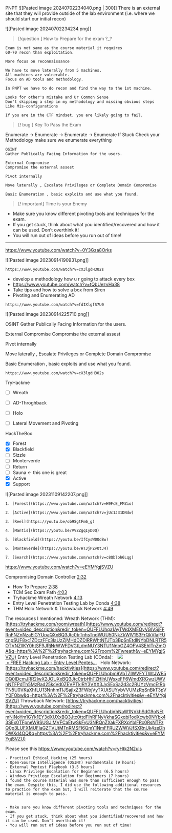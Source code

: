 
PNPT 
![[Pasted image 20240702234040.png | 300]]
There is an external site that they will provide outside of the lab
environment (i.e. where we should start our initial recon)


![[Pasted image 20240702234234.png]]

>[!question ] How to Prepare for the exam ?_?

```
Exam is not same as the course material it requires 
60-70 recon than exploitation.

More focus on reconnaissance

We have to move laterally from 5 machines.
All machines are vulnerable.
Focus on AD tools and methodology.

In PNPT we have to do recon and find the way to the 1st machine.
```

```
Looks for other's mistake and Ur Common Sense
Don't skipping a step in my methodology and missing obvious steps
Like Mis-configurations

If you are in the CTF mindset, you are likely going to fail.
```


>[! bug ] Key To Pass the Exam

Enumerate -> Enumerate -> Enumerate -> Enumerate
If Stuck Check your Methodology make sure we enumerate everything 

```
OSINT
Gather Publically Facing Information for the users.

External Compromise
Compromise the external assest

Pivot internally

Move laterally , Escalate Privileges or Complete Domain Compromise

Basic Enumeration , basic exploits and use what you found.
```


>[! important] Time is your Enemy

- Make sure you know different pivoting tools and techniques for the exam.
- If you get stuck, think about what you identified/recovered and how it can be used. Don’t overthink it!
- You will run out of ideas before you run out of time!


<hr>


https://www.youtube.com/watch?v=0Y3Gza8Orks


![[Pasted image 20230914190931.png]]

```
https://www.youtube.com/watch?v=cX3lgdH302s
```
- develop a methodology how u r going to attack every box
- https://www.youtube.com/watch?v=tQbUezvHa38
- Take tips and how to solve a box from Siren
- Pivoting and Enumerating AD

```
https://www.youtube.com/watch?v=fdIXlgfS7U0
```
![[Pasted image 20230914225710.png]]

OSINT
Gather Publically Facing Information for the users.

External Compromise
Compromise the external assest

Pivot internally

Move laterally , Escalate Privileges or Complete Domain Compromise

Basic Enumeration , basic exploits and use what you found.

```
https://www.youtube.com/watch?v=cX3lgdH302s
```

TryHackme
- [ ] Wreath
- [ ] AD-Throghback
- [ ] Holo
- [ ] Lateral Movement and Pivoting


HackTheBox
- [x] Forest 
- [x] Blackfield
- [ ] Sizzle 
- [ ] Monterverde
- [ ] Return
- [ ] Sauna <- this one is great
- [x] Active
- [x] Support

![[Pasted image 20231109142207.png]]

```
1. [Forest](https://www.youtube.com/watch?v=H9FcE_FMZio)
    
2. [Active](https://www.youtube.com/watch?v=jUc1J31DNdw)
    
3. [Reel](https://youtu.be/ob9SgtFm6_g)
    
4. [Mantis](https://youtu.be/VVZZgqIyD0Q)
    
5. [Blackfield](https://youtu.be/IfCysW0Od8w)
    
6. [Monteverde](https://youtu.be/HTJjPZvOtJ4)
    
7. [Search](https://www.youtube.com/watch?v=c8Qbloh6Lqg)
```

https://www.youtube.com/watch?v=eEYMYgjSVZU

Compromising Domain Controller [2:32](https://www.youtube.com/watch?v=eEYMYgjSVZU&t=152s) 
- How To Prepare [2:38](https://www.youtube.com/watch?v=eEYMYgjSVZU&t=158s) 
- TCM Sec Exam Path [4:03](https://www.youtube.com/watch?v=eEYMYgjSVZU&t=243s) 
- Tryhackme Wreath Network [4:13](https://www.youtube.com/watch?v=eEYMYgjSVZU&t=253s) 
- Entry Level Penetration Testing Lab by Conda [4:38](https://www.youtube.com/watch?v=eEYMYgjSVZU&t=278s) 
- THM Holo Network & Throwback Network [4:49](https://www.youtube.com/watch?v=eEYMYgjSVZU&t=289s)

The resources I mentioned: 
Wreath Network (THM): [https://tryhackme.com/room/wreath](https://www.youtube.com/redirect?event=video_description&redir_token=QUFFLUhqa1AyTWdXMEQyVGlVSjFFRnFNZnNzaElGYUpaQXxBQ3Jtc0trTnhsTndWUU50NkZkWlV1S3FrQkVIajFUcnpSUF8xc1ZDczFFc3laUzZjMHdDZDlRRWhtNTJTb3BpSnEtdlNYbDNLRTR5OTVNZllKY0htSF9JRjNrWWFDVGtLdmNUY3NTU1NnbGZ4OFV4SEhITnZmOA&q=https%3A%2F%2Ftryhackme.com%2Froom%2Fwreath&v=eEYMYgjSVZU) 
Entry Level Penetration Testing Lab (COnda):    [![](https://www.gstatic.com/youtube/img/watch/yt_favicon.png) • FREE Hacking Lab - Entry Level Pentes...](https://www.youtube.com/watch?v=LHto_BYt1ug&t=0s)   Holo Network: [https://tryhackme.com/hacktivities](https://www.youtube.com/redirect?event=video_description&redir_token=QUFFLUhqbm9VbTZIWVFYTWtJWE5DQ0lDcmJRR2IwX2JOUXxBQ3Jtc0trbHhTZHlhUWsxeFF6WmdXRGwzUWVnNTFPdTh5MzRad25kcVd0ZEVPTklRY3VXX3JySExSa2d3c2RUYzVmcEtRbTN5U0VKaXhfLU13NnhmTlJSajIxZ3FWbjVyTXUtSUYybVVUMzRqSnBkT3pVY0FObw&q=https%3A%2F%2Ftryhackme.com%2Fhacktivities&v=eEYMYgjSVZU) 
Throwback Network: [https://tryhackme.com/hacktivities](https://www.youtube.com/redirect?event=video_description&redir_token=QUFFLUhqbVhNaW1NVkhSdG9oNEtmNjNoYm1GYk1EY3dXUXxBQ3Jtc0ttdFlhRFNyVkhaSGxqbi1odXcwb0NYbk43SEx0TFpneW9SUGJlMVFCaEtwSkFyU3NRQnZXakFXRXpYblFRc0RsNTFzQ0p3LUFXMUFlaGZTVUtMTnRMSFl6QmY1NmFFRUZWWVJfSXRnUk4zeDhOWXd4QQ&q=https%3A%2F%2Ftryhackme.com%2Fhacktivities&v=eEYMYgjSVZU)


Please see this
https://www.youtube.com/watch?v=ryHtk2N2uls

```
- Practical Ethical Hacking (25 hours)
- Open-Source Intelligence (OSINT) Fundamentals (9 hours)
- External Pentest Playbook (3.5 hours)
- Linux Privilege Escalation for Beginners (6.5 hours)
- Windows Privilege Escalation for Beginners (7 hours)
I found the course material was more than sufficient enough to pass the exam. Despite this, I did use the following additional resources to practice for the exam but, I will reiterate that the course material is enough to pass.


- Make sure you know different pivoting tools and techniques for the exam.
- If you get stuck, think about what you identified/recovered and how it can be used. Don’t overthink it!
- You will run out of ideas before you run out of time!
 
```


